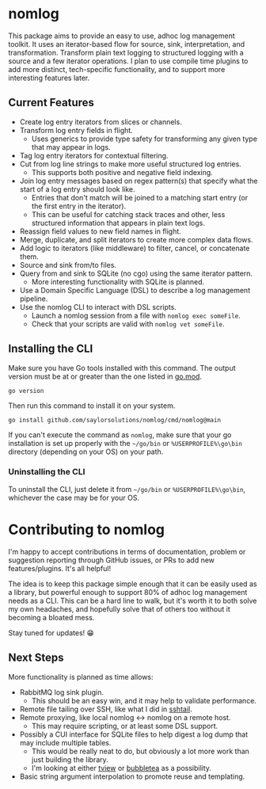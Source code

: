 # nomlog

This package aims to provide an easy to use, adhoc log management toolkit.
It uses an iterator-based flow for source, sink, interpretation, and transformation.
Transform plain text logging to structured logging with a source and a few iterator operations.
I plan to use compile time plugins to add more distinct, tech-specific functionality, and to support more interesting features later.

## Current Features

* Create log entry iterators from slices or channels.
* Transform log entry fields in flight.
  * Uses generics to provide type safety for transforming any given type that may appear in logs.
* Tag log entry iterators for contextual filtering.
* Cut from log line strings to make more useful structured log entries.
  * This supports both positive and negative field indexing.
* Join log entry messages based on regex pattern(s) that specify what the start of a log entry should look like.
  * Entries that don't match will be joined to a matching start entry (or the first entry in the iterator).
  * This can be useful for catching stack traces and other, less structured information that appears in plain text logs.
* Reassign field values to new field names in flight.
* Merge, duplicate, and split iterators to create more complex data flows.
* Add logic to iterators (like middleware) to filter, cancel, or concatenate them.
* Source and sink from/to files.
* Query from and sink to SQLite (no cgo) using the same iterator pattern.
  * More interesting functionality with SQLite is planned.
* Use a Domain Specific Language (DSL) to describe a log management pipeline.
* Use the nomlog CLI to interact with DSL scripts.
  * Launch a nomlog session from a file with `nomlog exec someFile`.
  * Check that your scripts are valid with `nomlog vet someFile`.

## Installing the CLI

Make sure you have Go tools installed with this command. The output version must be at or greater than the one listed in [go.mod](go.mod).

```
go version
```

Then run this command to install it on your system.

```
go install github.com/saylorsolutions/nomlog/cmd/nomlog@main
```

If you can't execute the command as `nomlog`, make sure that your go installation is set up properly with the `~/go/bin` or `%USERPROFILE%\go\bin` directory (depending on your OS) on your path.

### Uninstalling the CLI

To uninstall the CLI, just delete it from `~/go/bin` or `%USERPROFILE%\go\bin`, whichever the case may be for your OS.

# Contributing to nomlog

I'm happy to accept contributions in terms of documentation, problem or suggestion reporting through GitHub issues, or PRs to add new features/plugins.
It's all helpful!

The idea is to keep this package simple enough that it can be easily used as a library, but powerful enough to support 80% of adhoc log management needs as a CLI.
This can be a hard line to walk, but it's worth it to both solve my own headaches, and hopefully solve that of others too without it becoming a bloated mess.

Stay tuned for updates! 😁

## Next Steps

More functionality is planned as time allows:
* RabbitMQ log sink plugin.
  * This should be an easy win, and it may help to validate performance.
* Remote file tailing over SSH, like what I did in [sshtail](https://github.com/drognisep/sshtail).
* Remote proxying, like local nomlog <-> nomlog on a remote host.
  * This may require scripting, or at least some DSL support.
* Possibly a CUI interface for SQLite files to help digest a log dump that may include multiple tables.
  * This would be really neat to do, but obviously a lot more work than just building the library.
  * I'm looking at either [tview](https://github.com/rivo/tview) or [bubbletea](https://github.com/charmbracelet/bubbletea) as a possibility.
* Basic string argument interpolation to promote reuse and templating.
